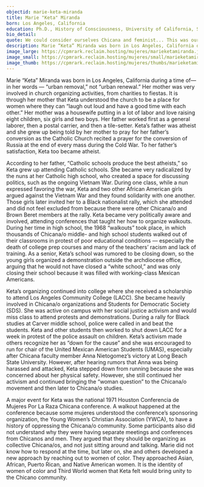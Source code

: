 ```yaml
---
objectid: marie-keta-miranda
title: Marie "Keta" Miranda
born: Los Angeles, California
education: Ph.D., History of Consciousness, University of California, Santa Cruz
bio_detail:
quote: We could consider ourselves Chicana and feminist... This was our legitimation. This was our moment to be understood. That to be feminist was not to be vendida.
description: Marie “Keta” Miranda was born in Los Angeles, California during a time of— in her words — “urban removal,” not “urban renewal.” Her mother was very involved in church organizing activities, from charities to fiestas. It is through her mother that Keta understood the church to be a place for women where they can “laugh out loud and have a good time with each other.” Her mother was a housewife putting in a lot of labor and love raising eight children, six girls and two boys. Her father worked first as a general laborer, then a postal carrier, and then a tile-setter.
image_large: https://cpmrark.reclaim.hosting/mujeres/marieketamiranda.jpg
image_small: https://cpmrark.reclaim.hosting/mujeres/small/marieketamiranda_sm.jpg
image_thumb: https://cpmrark.reclaim.hosting/mujeres/thumbs/marieketamiranda_th.jpg
---
```


Marie “Keta” Miranda was born in Los Angeles, California during a time of— in her words — “urban removal,” not “urban renewal.” Her mother was very involved in church organizing activities, from charities to fiestas. It is through her mother that Keta understood the church to be a place for women where they can “laugh out loud and have a good time with each other.” Her mother was a housewife putting in a lot of labor and love raising eight children, six girls and two boys. Her father worked first as a general laborer, then a postal carrier, and then a tile-setter. Keta’s father was atheist and she grew up being told by her mother to pray for her father’s conversion as the Catholic Church recited a prayer for the conversion of Russia at the end of every mass during the Cold War. To her father’s satisfaction, Keta too became atheist.

According to her father, “Catholic schools produce the best atheists,” so Keta grew up attending Catholic schools. She became very radicalized by the nuns at her Catholic high school, who created a space for discussing politics, such as the ongoing Vietnam War. During one class, while a nun expressed favoring the war, Keta and two other African American girls argued against the Vietnam War and they found solidarity with one another. Those girls later invited her to a Black nationalist rally, which she attended and did not feel excluded from because there were other Chicana/o and Brown Beret members at the rally. Keta became very politically aware and involved, attending conferences that taught her how to organize walkouts. During her time in high school, the 1968 “walkouts” took place, in which thousands of Chicana/o middle- and high school students walked out of their classrooms in protest of poor educational conditions — especially the death of college prep courses and many of the teachers’ racism and lack of training. As a senior, Keta’s school was rumored to be closing down, so the young girls organized a demonstration outside the archdiocese office, arguing that he would not have closed a “white school,” and was only closing their school because it was filled with working-class Mexican Americans.

Keta’s organizing continued into college where she received a scholarship to attend Los Angeles Community College (LACC). She became heavily involved in Chicana/o organizations and Students for Democratic Society (SDS). She was active on campus with her social justice activism and would miss class to attend protests and demonstrations. During a rally for Black studies at Carver middle school, police were called in and beat the students. Keta and other students then worked to shut down LACC for a week in protest of the police assault on children. Keta’s activism made others recognize her as “down for the cause” and she was encouraged to run for chair of the United Mexican American Students (UMAS), especially after Chicana faculty member Anna Nietogomez’s victory at Long Beach State University. However, after hearing rumors that Anna was being harassed and attacked, Keta stepped down from running because she was concerned about her physical safety. However, she still continued her activism and continued bringing the “woman question” to the Chicana/o movement and then later to Chicana/o studies.

A major event for Keta was the national 1971 Houston Conferencia de Mujeres Por La Raza Chicana conference. A walkout happened at the conference because some mujeres understood the conference’s sponsoring organization, the Young Women’s Christian Association (YWCA), to have a history of oppressing the Chicana/o community. Some participants also did not understand why they were having separate meetings and conferences from Chicanos and men. They argued that they should be organizing as collective Chicana/os, and not just sitting around and talking. Marie did not know how to respond at the time, but later on, she and others developed a new approach by reaching out to women of color. They approached Asian, African, Puerto Rican, and Native American women. It is the identity of women of color and Third World women that Keta felt would bring unity to the Chicano community.

